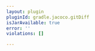 ```yaml
---
layout: plugin
pluginId: gradle.jacoco.gitDiff
isJarAvailable: true
error: ''
violations: []

---
```


